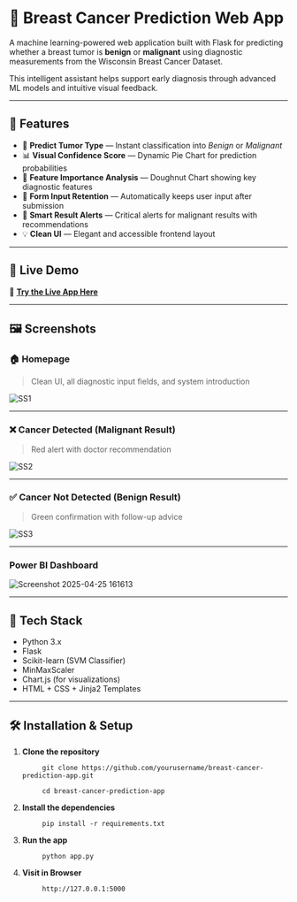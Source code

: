 # 🧬 Breast Cancer Prediction Web App

A machine learning-powered web application built with Flask for predicting whether a breast tumor is **benign** or **malignant** using diagnostic measurements from the Wisconsin Breast Cancer Dataset. 

This intelligent assistant helps support early diagnosis through advanced ML models and intuitive visual feedback.

---

## 🚀 Features

- 🔮 **Predict Tumor Type** — Instant classification into *Benign* or *Malignant*
- 📊 **Visual Confidence Score** — Dynamic Pie Chart for prediction probabilities
- 🧠 **Feature Importance Analysis** — Doughnut Chart showing key diagnostic features
- 🔁 **Form Input Retention** — Automatically keeps user input after submission
- 💬 **Smart Result Alerts** — Critical alerts for malignant results with recommendations
- 💡 **Clean UI** — Elegant and accessible frontend layout

---

## 🚀 Live Demo

🔗 **[Try the Live App Here](https://breastcare-ai.onrender.com)**  

---

## 🖼 Screenshots

### 🏠 Homepage  
> Clean UI, all diagnostic input fields, and system introduction

![SS1](https://github.com/user-attachments/assets/86fffe53-7424-47aa-bbc4-35435c921724)

---

### ❌ Cancer Detected (Malignant Result)  
> Red alert with doctor recommendation

![SS2](https://github.com/user-attachments/assets/49ab0ab7-c612-4259-b257-d62d66391d71)

---

### ✅ Cancer Not Detected (Benign Result)  
> Green confirmation with follow-up advice

![SS3](https://github.com/user-attachments/assets/a3dfd05c-9643-405b-804e-5a40358cb9c2)

---
### Power BI Dashboard

![Screenshot 2025-04-25 161613](https://github.com/user-attachments/assets/86e01ea1-e6a4-4826-8c3e-a48646ab2879)

---

## 🧰 Tech Stack

- Python 3.x
- Flask
- Scikit-learn (SVM Classifier)
- MinMaxScaler
- Chart.js (for visualizations)
- HTML + CSS + Jinja2 Templates

---

## 🛠 Installation & Setup

1. **Clone the repository**

            git clone https://github.com/yourusername/breast-cancer-prediction-app.git
            
            cd breast-cancer-prediction-app

   
3. **Install the dependencies**

            pip install -r requirements.txt


4. **Run the app**

            python app.py


5. **Visit in Browser**

            http://127.0.0.1:5000
